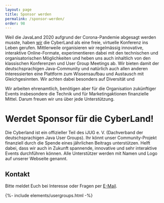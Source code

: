 ```yaml
---
layout: page
title: Sponsor werden
permalink: /sponsor-werden/
order: 98
---
```


Weil die JavaLand 2020 aufgrund der Corona-Pandemie abgesagt werden musste, haben [wir](/about) die CyberLand als eine freie, virtuelle Konferenz ins Leben gerufen. Mittlerweile organisieren wir regelmässig innovative, interaktive Online-Formate, experimentieren dabei mit den technischen und organisatorischen Möglichkeiten und heben uns auch inhaltlich von den klassischen Konferenzen und User Group Meetings ab. Wir bieten damit der deutschsprachigen Java-Community und natürlich auch allen anderen Interessierten eine Plattform zum Wissensaufbau und Austausch mit Gleichgesinnten. Wir achten dabei besonders auf Diversität und 

Wir arbeiten ehrenamtlich, benötigen aber für die Organisation zukünftiger Events insbesondere die Technik und für Marketingaktionen finanzielle Mittel. Darum freuen wir uns über jede Unterstützung. 

# Werdet Sponsor für die CyberLand!

Die Cyberland ist ein offizieller Teil des iJUG e. V. (Dachverband der deutschsprachigen Java User Groups). Ihr könnt unser Community-Projekt finanziell durch die Spende eines jährlichen Beitrags unterstützen. Helft dabei, dass wir auch in Zukunft spannende, innovative und sehr interaktive Events durchführen können. Alle Unterstützer werden mit Namen und Logo auf unserer Webseite genannt.

## Kontakt

Bitte meldet Euch bei Interesse oder Fragen per [E-Mail](mailto:cyberland@ijug.eu).  

{%- include elements/usergroups.html -%}
